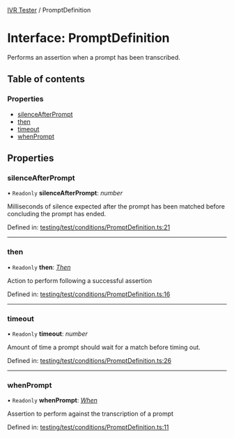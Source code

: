 [IVR Tester](../README.md) / PromptDefinition

# Interface: PromptDefinition

Performs an assertion when a prompt has been transcribed.

## Table of contents

### Properties

- [silenceAfterPrompt](promptdefinition.md#silenceafterprompt)
- [then](promptdefinition.md#then)
- [timeout](promptdefinition.md#timeout)
- [whenPrompt](promptdefinition.md#whenprompt)

## Properties

### silenceAfterPrompt

• `Readonly` **silenceAfterPrompt**: *number*

Milliseconds of silence expected after the prompt has been matched before concluding the prompt has ended.

Defined in: [testing/test/conditions/PromptDefinition.ts:21](https://github.com/SketchingDev/ivr-tester/blob/d22226c/packages/ivr-tester/src/testing/test/conditions/PromptDefinition.ts#L21)

___

### then

• `Readonly` **then**: [*Then*](then.md)

Action to perform following a successful assertion

Defined in: [testing/test/conditions/PromptDefinition.ts:16](https://github.com/SketchingDev/ivr-tester/blob/d22226c/packages/ivr-tester/src/testing/test/conditions/PromptDefinition.ts#L16)

___

### timeout

• `Readonly` **timeout**: *number*

Amount of time a prompt should wait for a match before timing out.

Defined in: [testing/test/conditions/PromptDefinition.ts:26](https://github.com/SketchingDev/ivr-tester/blob/d22226c/packages/ivr-tester/src/testing/test/conditions/PromptDefinition.ts#L26)

___

### whenPrompt

• `Readonly` **whenPrompt**: [*When*](../README.md#when)

Assertion to perform against the transcription of a prompt

Defined in: [testing/test/conditions/PromptDefinition.ts:11](https://github.com/SketchingDev/ivr-tester/blob/d22226c/packages/ivr-tester/src/testing/test/conditions/PromptDefinition.ts#L11)
